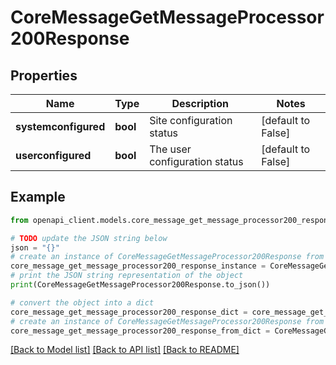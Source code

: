 # CoreMessageGetMessageProcessor200Response


## Properties

Name | Type | Description | Notes
------------ | ------------- | ------------- | -------------
**systemconfigured** | **bool** | Site configuration status | [default to False]
**userconfigured** | **bool** | The user configuration status | [default to False]

## Example

```python
from openapi_client.models.core_message_get_message_processor200_response import CoreMessageGetMessageProcessor200Response

# TODO update the JSON string below
json = "{}"
# create an instance of CoreMessageGetMessageProcessor200Response from a JSON string
core_message_get_message_processor200_response_instance = CoreMessageGetMessageProcessor200Response.from_json(json)
# print the JSON string representation of the object
print(CoreMessageGetMessageProcessor200Response.to_json())

# convert the object into a dict
core_message_get_message_processor200_response_dict = core_message_get_message_processor200_response_instance.to_dict()
# create an instance of CoreMessageGetMessageProcessor200Response from a dict
core_message_get_message_processor200_response_from_dict = CoreMessageGetMessageProcessor200Response.from_dict(core_message_get_message_processor200_response_dict)
```
[[Back to Model list]](../README.md#documentation-for-models) [[Back to API list]](../README.md#documentation-for-api-endpoints) [[Back to README]](../README.md)


